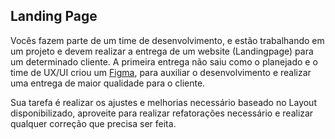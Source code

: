 ## Landing Page

Vocês fazem parte de um time de desenvolvimento, e estão trabalhando em um projeto e devem realizar a entrega de um website (Landingpage) para um determinado cliente. A primeira entrega não saiu como o planejado e o time de UX/UI criou um [Figma](https://www.figma.com/file/3G8qbstCgvNHkyixIG3V1M/Simple-Landing-Page?type=design&node-id=0-1&mode=design&t=UuDQMhnywYGefPxg-0), para auxiliar o desenvolvimento e realizar uma entrega de maior qualidade para o cliente. 

Sua tarefa é realizar os ajustes e melhorias necessário baseado no Layout disponibilizado, aproveite para realizar refatorações necessário e realizar qualquer correção que precisa ser feita.


